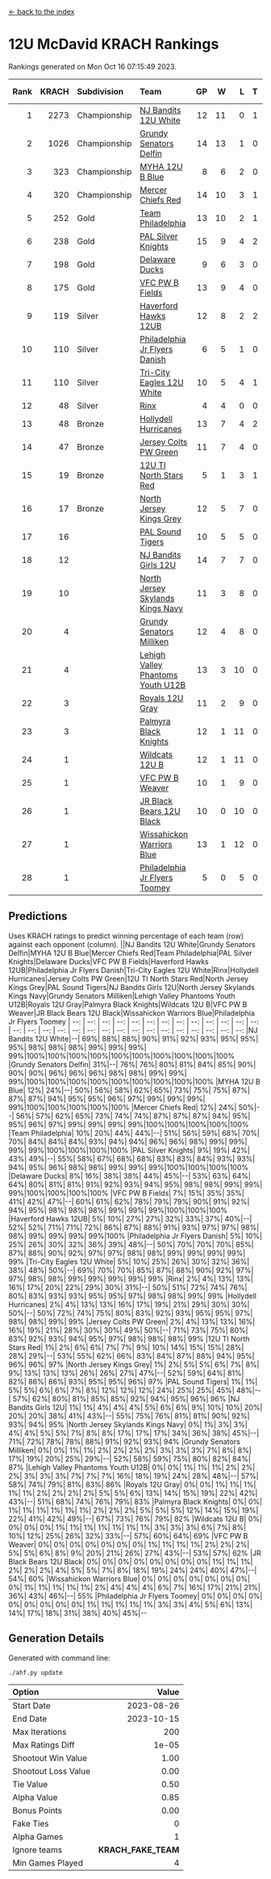 [<- back to the index](readme.md)
# 12U McDavid KRACH Rankings
Rankings generated on Mon Oct 16 07:15:49 2023.

Rank|KRACH|Subdivision|Team|GP|W|L|T|OTW|OTL|SoS|Exp Wins|Win Diff
---:|---:|:---|:---|---:|---:|---:|---:|---:|---:|---:|---:|---:
1|2273|Championship|[NJ Bandits 12U White](https://gamesheetstats.com/seasons/3659/teams/140510/schedule)|12|11|0|1|1|0|126|12.3|-0.0
2|1026|Championship|[Grundy Senators Delfin](https://gamesheetstats.com/seasons/3659/teams/140501/schedule)|14|13|1|0|0|0|96|13.9|0.0
3|323|Championship|[MYHA 12U B Blue](https://gamesheetstats.com/seasons/3659/teams/140509/schedule)|8|6|2|0|1|0|189|6.9|0.0
4|320|Championship|[Mercer Chiefs Red](https://gamesheetstats.com/seasons/3659/teams/140508/schedule)|14|10|3|1|0|0|406|11.3|-0.0
5|252|Gold|[Team Philadelphia](https://gamesheetstats.com/seasons/3659/teams/140520/schedule)|13|10|2|1|0|0|133|11.4|0.0
6|238|Gold|[PAL Silver Knights](https://gamesheetstats.com/seasons/3659/teams/140514/schedule)|15|9|4|2|0|0|754|10.8|-0.0
7|198|Gold|[Delaware Ducks](https://gamesheetstats.com/seasons/3659/teams/140500/schedule)|9|6|3|0|0|0|327|6.9|0.0
8|175|Gold|[VFC PW B Fields](https://gamesheetstats.com/seasons/3659/teams/140522/schedule)|13|9|4|0|0|1|298|9.9|0.0
9|119|Silver|[Haverford Hawks 12UB](https://gamesheetstats.com/seasons/3659/teams/140503/schedule)|12|8|2|2|0|0|272|9.9|0.0
10|110|Silver|[Philadelphia Jr Flyers Danish](https://gamesheetstats.com/seasons/3659/teams/140517/schedule)|6|5|1|0|0|0|54|5.9|0.0
11|110|Silver|[Tri-City Eagles 12U White](https://gamesheetstats.com/seasons/3659/teams/140521/schedule)|10|5|4|1|0|0|257|6.4|0.0
12|48|Silver|[Rinx](https://gamesheetstats.com/seasons/3659/teams/142538/schedule)|4|4|0|0|0|0|1|4.9|0.0
13|48|Bronze|[Hollydell Hurricanes](https://gamesheetstats.com/seasons/3659/teams/140504/schedule)|13|7|4|2|0|1|86|8.9|0.0
14|47|Bronze|[Jersey Colts PW Green](https://gamesheetstats.com/seasons/3659/teams/140505/schedule)|11|7|4|0|0|0|82|7.9|0.0
15|19|Bronze|[12U TI North Stars Red](https://gamesheetstats.com/seasons/3659/teams/140499/schedule)|5|1|3|1|0|0|104|2.4|0.0
16|17|Bronze|[North Jersey Kings Grey](https://gamesheetstats.com/seasons/3659/teams/140512/schedule)|12|5|7|0|0|0|164|5.9|0.0
17|16||[PAL Sound Tigers](https://gamesheetstats.com/seasons/3659/teams/140515/schedule)|10|5|5|0|0|0|374|5.9|0.0
18|12||[NJ Bandits Girls 12U](https://gamesheetstats.com/seasons/3659/teams/140511/schedule)|14|7|7|0|0|0|58|7.9|0.0
19|10||[North Jersey Skylands Kings Navy](https://gamesheetstats.com/seasons/3659/teams/140513/schedule)|11|3|8|0|1|0|368|3.9|0.0
20|4||[Grundy Senators Milliken](https://gamesheetstats.com/seasons/3659/teams/140502/schedule)|12|4|8|0|0|0|63|4.9|0.0
21|4||[Lehigh Valley Phantoms Youth U12B](https://gamesheetstats.com/seasons/3659/teams/140507/schedule)|13|3|10|0|0|0|140|3.9|0.0
22|3||[Royals 12U Gray](https://gamesheetstats.com/seasons/3659/teams/140519/schedule)|11|2|9|0|0|1|240|2.9|0.0
23|3||[Palmyra Black Knights](https://gamesheetstats.com/seasons/3659/teams/140516/schedule)|12|1|11|0|0|0|141|1.9|0.0
24|1||[Wildcats 12U B](https://gamesheetstats.com/seasons/3659/teams/140524/schedule)|12|1|11|0|0|0|412|1.9|0.0
25|1||[VFC PW B Weaver](https://gamesheetstats.com/seasons/3659/teams/140523/schedule)|10|1|9|0|1|0|127|1.9|0.0
26|1||[JR Black Bears 12U Black](https://gamesheetstats.com/seasons/3659/teams/140506/schedule)|10|0|10|0|0|0|226|0.9|0.0
27|1||[Wissahickon Warriors Blue](https://gamesheetstats.com/seasons/3659/teams/140525/schedule)|13|1|12|0|0|1|194|1.9|0.0
28|1||[Philadelphia Jr Flyers Toomey](https://gamesheetstats.com/seasons/3659/teams/140518/schedule)|5|0|5|0|0|0|53|0.9|0.0

## Predictions
Uses KRACH ratings to predict winning percentage of each team (row) against each opponent (column).
||NJ Bandits 12U White|Grundy Senators Delfin|MYHA 12U B Blue|Mercer Chiefs Red|Team Philadelphia|PAL Silver Knights|Delaware Ducks|VFC PW B Fields|Haverford Hawks 12UB|Philadelphia Jr Flyers Danish|Tri-City Eagles 12U White|Rinx|Hollydell Hurricanes|Jersey Colts PW Green|12U TI North Stars Red|North Jersey Kings Grey|PAL Sound Tigers|NJ Bandits Girls 12U|North Jersey Skylands Kings Navy|Grundy Senators Milliken|Lehigh Valley Phantoms Youth U12B|Royals 12U Gray|Palmyra Black Knights|Wildcats 12U B|VFC PW B Weaver|JR Black Bears 12U Black|Wissahickon Warriors Blue|Philadelphia Jr Flyers Toomey
| --: | --: | --: | --: | --: | --: | --: | --: | --: | --: | --: | --: | --: | --: | --: | --: | --: | --: | --: | --: | --: | --: | --: | --: | --: | --: | --: | --: | --: 
|NJ Bandits 12U White|--| 69%| 88%| 88%| 90%| 91%| 92%| 93%| 95%| 95%| 95%| 98%| 98%| 98%| 99%| 99%| 99%| 99%|100%|100%|100%|100%|100%|100%|100%|100%|100%|100%
|Grundy Senators Delfin| 31%|--| 76%| 76%| 80%| 81%| 84%| 85%| 90%| 90%| 90%| 96%| 96%| 96%| 98%| 98%| 99%| 99%| 99%|100%|100%|100%|100%|100%|100%|100%|100%|100%
|MYHA 12U B Blue| 12%| 24%|--| 50%| 56%| 58%| 62%| 65%| 73%| 75%| 75%| 87%| 87%| 87%| 94%| 95%| 95%| 96%| 97%| 99%| 99%| 99%| 99%|100%|100%|100%|100%|100%
|Mercer Chiefs Red| 12%| 24%| 50%|--| 56%| 57%| 62%| 65%| 73%| 74%| 74%| 87%| 87%| 87%| 94%| 95%| 95%| 96%| 97%| 99%| 99%| 99%| 99%|100%|100%|100%|100%|100%
|Team Philadelphia| 10%| 20%| 44%| 44%|--| 51%| 56%| 59%| 68%| 70%| 70%| 84%| 84%| 84%| 93%| 94%| 94%| 96%| 96%| 98%| 99%| 99%| 99%| 99%|100%|100%|100%|100%
|PAL Silver Knights|  9%| 19%| 42%| 43%| 49%|--| 55%| 58%| 67%| 68%| 68%| 83%| 83%| 84%| 93%| 93%| 94%| 95%| 96%| 98%| 98%| 99%| 99%| 99%|100%|100%|100%|100%
|Delaware Ducks|  8%| 16%| 38%| 38%| 44%| 45%|--| 53%| 63%| 64%| 64%| 80%| 81%| 81%| 91%| 92%| 93%| 94%| 95%| 98%| 98%| 99%| 99%| 99%|100%|100%|100%|100%
|VFC PW B Fields|  7%| 15%| 35%| 35%| 41%| 42%| 47%|--| 60%| 61%| 62%| 78%| 79%| 79%| 90%| 91%| 92%| 94%| 95%| 98%| 98%| 98%| 99%| 99%| 99%|100%|100%|100%
|Haverford Hawks 12UB|  5%| 10%| 27%| 27%| 32%| 33%| 37%| 40%|--| 52%| 52%| 71%| 71%| 72%| 86%| 87%| 88%| 91%| 93%| 97%| 97%| 98%| 98%| 99%| 99%| 99%| 99%|100%
|Philadelphia Jr Flyers Danish|  5%| 10%| 25%| 26%| 30%| 32%| 36%| 39%| 48%|--| 50%| 70%| 70%| 70%| 85%| 87%| 88%| 90%| 92%| 97%| 97%| 98%| 98%| 99%| 99%| 99%| 99%| 99%
|Tri-City Eagles 12U White|  5%| 10%| 25%| 26%| 30%| 32%| 36%| 38%| 48%| 50%|--| 69%| 70%| 70%| 85%| 87%| 88%| 90%| 92%| 97%| 97%| 98%| 98%| 99%| 99%| 99%| 99%| 99%
|Rinx|  2%|  4%| 13%| 13%| 16%| 17%| 20%| 22%| 29%| 30%| 31%|--| 50%| 51%| 72%| 74%| 76%| 80%| 83%| 93%| 93%| 95%| 95%| 97%| 98%| 98%| 99%| 99%
|Hollydell Hurricanes|  2%|  4%| 13%| 13%| 16%| 17%| 19%| 21%| 29%| 30%| 30%| 50%|--| 50%| 72%| 74%| 75%| 80%| 83%| 92%| 93%| 95%| 95%| 97%| 98%| 98%| 99%| 99%
|Jersey Colts PW Green|  2%|  4%| 13%| 13%| 16%| 16%| 19%| 21%| 28%| 30%| 30%| 49%| 50%|--| 71%| 73%| 75%| 80%| 83%| 92%| 93%| 94%| 95%| 97%| 98%| 98%| 98%| 99%
|12U TI North Stars Red|  1%|  2%|  6%|  6%|  7%|  7%|  9%| 10%| 14%| 15%| 15%| 28%| 28%| 29%|--| 53%| 55%| 62%| 66%| 83%| 84%| 87%| 88%| 94%| 95%| 96%| 96%| 97%
|North Jersey Kings Grey|  1%|  2%|  5%|  5%|  6%|  7%|  8%|  9%| 13%| 13%| 13%| 26%| 26%| 27%| 47%|--| 52%| 59%| 64%| 81%| 82%| 86%| 86%| 93%| 95%| 95%| 96%| 97%
|PAL Sound Tigers|  1%|  1%|  5%|  5%|  6%|  6%|  7%|  8%| 12%| 12%| 12%| 24%| 25%| 25%| 45%| 48%|--| 57%| 62%| 80%| 81%| 85%| 85%| 92%| 94%| 95%| 96%| 96%
|NJ Bandits Girls 12U|  1%|  1%|  4%|  4%|  4%|  5%|  6%|  6%|  9%| 10%| 10%| 20%| 20%| 20%| 38%| 41%| 43%|--| 55%| 75%| 76%| 81%| 81%| 90%| 92%| 93%| 94%| 95%
|North Jersey Skylands Kings Navy|  0%|  1%|  3%|  3%|  4%|  4%|  5%|  5%|  7%|  8%|  8%| 17%| 17%| 17%| 34%| 36%| 38%| 45%|--| 71%| 72%| 78%| 78%| 88%| 91%| 92%| 93%| 94%
|Grundy Senators Milliken|  0%|  0%|  1%|  1%|  2%|  2%|  2%|  2%|  3%|  3%|  3%|  7%|  8%|  8%| 17%| 19%| 20%| 25%| 29%|--| 52%| 58%| 59%| 75%| 80%| 82%| 84%| 87%
|Lehigh Valley Phantoms Youth U12B|  0%|  0%|  1%|  1%|  1%|  2%|  2%|  2%|  3%|  3%|  3%|  7%|  7%|  7%| 16%| 18%| 19%| 24%| 28%| 48%|--| 57%| 58%| 74%| 79%| 81%| 83%| 86%
|Royals 12U Gray|  0%|  0%|  1%|  1%|  1%|  1%|  1%|  2%|  2%|  2%|  2%|  5%|  5%|  6%| 13%| 14%| 15%| 19%| 22%| 42%| 43%|--| 51%| 68%| 74%| 76%| 79%| 83%
|Palmyra Black Knights|  0%|  0%|  1%|  1%|  1%|  1%|  1%|  1%|  2%|  2%|  2%|  5%|  5%|  5%| 12%| 14%| 15%| 19%| 22%| 41%| 42%| 49%|--| 67%| 73%| 76%| 79%| 82%
|Wildcats 12U B|  0%|  0%|  0%|  0%|  1%|  1%|  1%|  1%|  1%|  1%|  1%|  3%|  3%|  3%|  6%|  7%|  8%| 10%| 12%| 25%| 26%| 32%| 33%|--| 57%| 60%| 64%| 69%
|VFC PW B Weaver|  0%|  0%|  0%|  0%|  0%|  0%|  0%|  1%|  1%|  1%|  1%|  2%|  2%|  2%|  5%|  5%|  6%|  8%|  9%| 20%| 21%| 26%| 27%| 43%|--| 53%| 57%| 62%
|JR Black Bears 12U Black|  0%|  0%|  0%|  0%|  0%|  0%|  0%|  0%|  1%|  1%|  1%|  2%|  2%|  2%|  4%|  5%|  5%|  7%|  8%| 18%| 19%| 24%| 24%| 40%| 47%|--| 54%| 60%
|Wissahickon Warriors Blue|  0%|  0%|  0%|  0%|  0%|  0%|  0%|  0%|  1%|  1%|  1%|  1%|  1%|  2%|  4%|  4%|  4%|  6%|  7%| 16%| 17%| 21%| 21%| 36%| 43%| 46%|--| 55%
|Philadelphia Jr Flyers Toomey|  0%|  0%|  0%|  0%|  0%|  0%|  0%|  0%|  0%|  1%|  1%|  1%|  1%|  1%|  3%|  3%|  4%|  5%|  6%| 13%| 14%| 17%| 18%| 31%| 38%| 40%| 45%|--

## Generation Details

Generated with command line:
```
./ahf.py update
```

| Option | Value |
| :----- | ----: |
| Start Date | 2023-08-26 |
| End Date | 2023-10-15 |
| Max Iterations | 200 |
| Max Ratings Diff | 1e-05 |
| Shootout Win Value | 1.00 |
| Shootout Loss Value | 0.00 |
| Tie Value | 0.50 |
| Alpha Value | 0.85 |
| Bonus Points | 0.00 |
| Fake Ties | 0 |
| Alpha Games | 1 |
| Ignore teams | __KRACH_FAKE_TEAM__ |
| Min Games Played | 4 |

